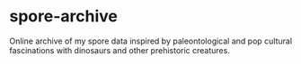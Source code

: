 # spore-archive
Online archive of my spore data inspired by paleontological and pop cultural fascinations with dinosaurs and other prehistoric creatures.
